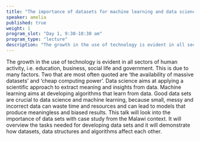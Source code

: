 ```yaml
---
title: "The importance of datasets for machine learning and data science"
speaker: amelia
published: true
weight: 1
program_slot: "Day 1, 9:30-10:30 am"
program_type: "lecture"
description: "The growth in the use of technology is evident in all sectors of human activity, i.e. education, business, social life and government. This is due to many factors..."
---
```


The growth in the use of technology is evident in all sectors of human activity, i.e. education, business, social life and government. This is due to many factors. Two that are most often quoted are ‘the availability of massive datasets’ and ‘cheap computing power’. Data science aims at applying a scientific approach to extract meaning and insights from data. Machine learning aims at developing algorithms that learn from data. Good data sets are crucial to data science and machine learning, because small, messy and incorrect data can waste time and resources and can lead to models that produce meaningless and biased results. This talk will look into the importance of data sets with case study from the Malawi context. It will overview the tasks needed for developing data sets and it will demonstrate how datasets, data structures and algorithms affect each other.

